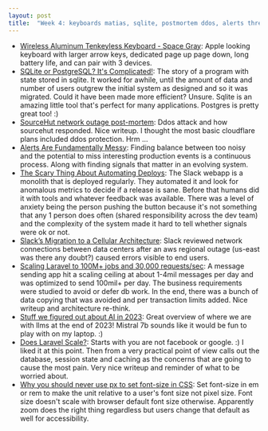```yaml
---
layout: post
title:  "Week 4: keyboards matias, sqlite, postmortem ddos, alerts thresholds honeycomb, deploy automation devtools, laravel scaling php architecture, ai simonwillison, css font-size rem"
---
```


* [Wireless Aluminum Tenkeyless Keyboard - Space Gray](https://matias.store/products/fk408btb): Apple looking keyboard with larger arrow keys, dedicated page up page down, long battery life, and can pair with 3 devices.
* [SQLite or PostgreSQL? It's Complicated!](https://www.twilio.com/blog/sqlite-postgresql-complicated): The story of a program with state stored in sqlite. It worked for awhile, until the amount of data and number of users outgrew the initial system as designed and so it was migrated. Could it have been made more efficient? Unsure. Sqlite is an amazing little tool that's perfect for many applications. Postgres is pretty great too! :)
* [SourceHut network outage post-mortem](https://sourcehut.org/blog/2024-01-19-outage-post-mortem/): Ddos attack and how sourcehut responded. Nice writeup. I thought the most basic cloudflare plans included ddos protection. Hrm ...
* [Alerts Are Fundamentally Messy](https://www.honeycomb.io/blog/alerts-are-fundamentally-messy): Finding balance between too noisy and the potential to miss interesting production events is a continuous process. Along with finding signals that matter in an evolving system.
* [The Scary Thing About Automating Deploys](https://slack.engineering/the-scary-thing-about-automating-deploys/?ck_subscriber_id=185275687): The Slack webapp is a monolith that is deployed regularly. They automated it and look for anomalous metrics to decide if a release is sane. Before that humans did it with tools and whatever feedback was available. There was a level of anxiety being the person pushing the button because it's not something that any 1 person does often (shared responsibility across the dev team) and the complexity of the system made it hard to tell whether signals were ok or not. 
* [Slack’s Migration to a Cellular Architecture](https://slack.engineering/slacks-migration-to-a-cellular-architecture/): Slack reviewed network connections between data centers after an aws regional outage (us-east was there any doubt?) caused errors visible to end users.
* [Scaling Laravel to 100M+ jobs and 30,000 requests/sec](https://mateusguimaraes.com/posts/scaling-laravel): A message sending app hit a scaling ceiling at about 1-4mil messages per day and was optimized to send 100mil+ per day. The business requirements were studied to avoid or defer db work. In the end, there was a bunch of data copying that was avoided and per transaction limits added. Nice writeup and architecture re-think.
* [Stuff we figured out about AI in 2023](https://simonwillison.net/2023/Dec/31/ai-in-2023/): Great overview of where we are with llms at the end of 2023! Mistral 7b sounds like it would be fun to play with on my laptop. :)
* [Does Laravel Scale?](https://usefathom.com/blog/does-laravel-scale): Starts with you are not facebook or google. :) I liked it at this point. Then from a very practical point of view calls out the database, session state and caching as the concerns that are going to cause the most pain. Very nice writeup and reminder of what to be worried about.
* [Why you should never use px to set font-size in CSS](https://joshcollinsworth.com/blog/never-use-px-for-font-size): Set font-size in em or rem to make the unit relative to a user's font size not pixel size. Font size doesn't scale with browser default font size otherwise. Apparently zoom does the right thing regardless but users change that default as well for accessibility.